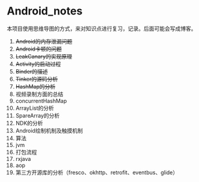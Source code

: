 # Android_notes

本项目使用思维导图的方式，来对知识点进行复习，记录。后面可能会写成博客。

1. ~~Android的内存泄漏问题~~
2. ~~Android卡顿的问题~~
3. ~~LeakCanary的实现原理~~
4. ~~Activity的启动过程~~
5. ~~Binder的描述~~
6. ~~Tinker的源码分析~~
7. ~~HashMap的分析~~
8. 视频录制方面的总结
9. concurrentHashMap
10. ArrayList的分析
11. SpareArray的分析
12. NDK的分析
13. Android绘制机制及触摸机制
14. 算法
15. jvm
16. 打包流程
17. rxjava
18. aop
19. 第三方开源库的分析（fresco、okhttp、retrofit、eventbus、glide）